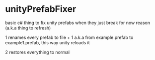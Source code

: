 # unityPrefabFixer
basic c# thing to fix unity prefabs when they just break for now reason (a.k.a thing to refresh)

1 renames every prefab to file + 1
a.k.a from example.prefab to example1.prefab, this way unity reloads it

2 restores everything to normal
